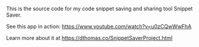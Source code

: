 
This is the source code for my code snippet saving and sharing tool Snippet Saver. 

See this app in action: https://www.youtube.com/watch?v=u0zCQwWwFhA

Learn more about it at https://dthomas.co/SnippetSaverProject.html

